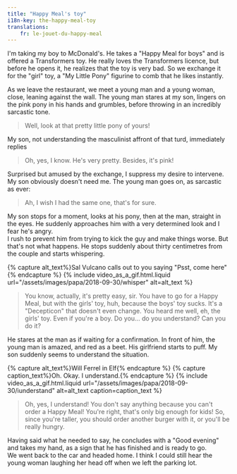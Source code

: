 ```yaml
---
title: "Happy Meal's toy"
i18n-key: the-happy-meal-toy
translations:
    fr: le-jouet-du-happy-meal
---
```


I'm taking my boy to McDonald's. He takes a "Happy Meal for boys" and is offered
a Transformers toy. He really loves the Transformers licence, but before he
opens it, he realizes that the toy is very bad. So we exchange it for the "girl"
toy, a "My Little Pony" figurine to comb that he likes instantly.

As we leave the restaurant, we meet a young man and a young woman, close,
leaning against the wall. The young man stares at my son, lingers on the pink
pony in his hands and grumbles, before throwing in an incredibly sarcastic tone.

> Well, look at that pretty little pony of yours!

My son, not understanding the masculinist affront of that turd, immediately
replies

> Oh, yes, I know. He's very pretty. Besides, it's pink!

Surprised but amused by the exchange, I suppress my desire to intervene. My son
obviously doesn't need me. The young man goes on, as sarcastic as ever:

> Ah, I wish I had the same one, that's for sure.

My son stops for a moment, looks at his pony, then at the man, straight in the
eyes. He suddenly approaches him with a very determined look and I fear he's
angry.  
I rush to prevent him from trying to kick the guy and make things worse. But
that's not what happens. He stops suddenly about thirty centimetres from the
couple and starts whispering.

{% capture alt_text%}Sal Vulcano calls out to you saying "Psst, come
here"{% endcapture %} {% include video_as_a_gif.html.liquid
url="/assets/images/papa/2018-09-30/whisper"
alt=alt_text
%}

> You know, actually, it's pretty easy, sir. You have to go for a Happy Meal,
> but with the girls' toy, huh, because the boys' toy sucks. It's a "Decepticon"
> that doesn't even change. You heard me well, eh, the girls' toy. Even if
> you're a boy. Do you... do you understand? Can you do it?

He stares at the man as if waiting for a confirmation. In front of him, the
young man is amazed, and red as a beet. His girlfriend starts to puff. My son
suddenly seems to understand the situation.

{% capture alt_text%}Will Ferrel in Elf{% endcapture %}
{% capture caption_text%}Oh. Okay. I understand.{% endcapture %}
{% include video_as_a_gif.html.liquid
url="/assets/images/papa/2018-09-30/iunderstand"
alt=alt_text
caption=caption_text
%}

> Oh, yes, I understand! You don't say anything because you can't order a Happy
> Meal! You're right, that's only big enough for kids! So, since you're taller,
> you should order another burger with it, or you'll be really hungry.

Having said what he needed to say, he concludes with a "Good evening" and takes
my hand, as a sign that he has finished and is ready to go.  
We went back to the car and headed home. I think I could still hear the young
woman laughing her head off when we left the parking lot.
